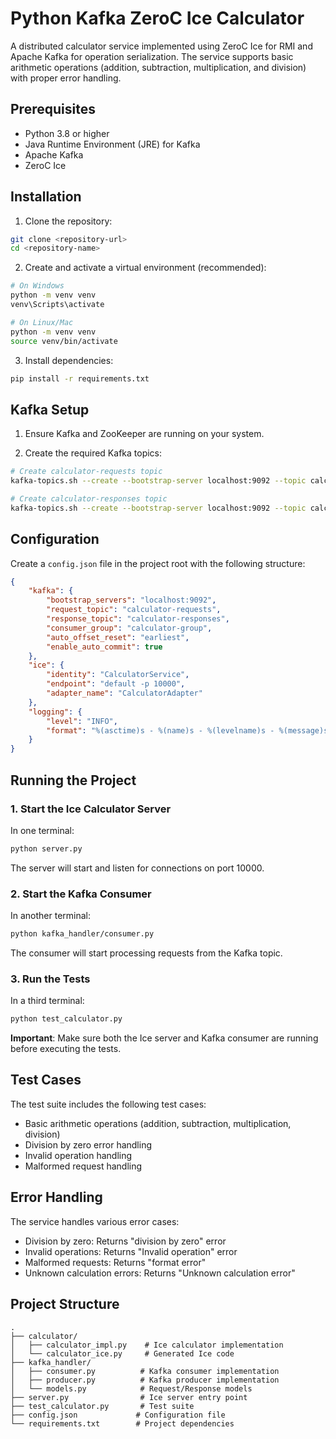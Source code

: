 # Python Kafka ZeroC Ice Calculator

A distributed calculator service implemented using ZeroC Ice for RMI and Apache Kafka for operation serialization. The service supports basic arithmetic operations (addition, subtraction, multiplication, and division) with proper error handling.

## Prerequisites

- Python 3.8 or higher
- Java Runtime Environment (JRE) for Kafka
- Apache Kafka
- ZeroC Ice

## Installation

1. Clone the repository:
```bash
git clone <repository-url>
cd <repository-name>
```

2. Create and activate a virtual environment (recommended):
```bash
# On Windows
python -m venv venv
venv\Scripts\activate

# On Linux/Mac
python -m venv venv
source venv/bin/activate
```

3. Install dependencies:
```bash
pip install -r requirements.txt
```

## Kafka Setup

1. Ensure Kafka and ZooKeeper are running on your system.

2. Create the required Kafka topics:
```bash
# Create calculator-requests topic
kafka-topics.sh --create --bootstrap-server localhost:9092 --topic calculator-requests --partitions 1 --replication-factor 1

# Create calculator-responses topic
kafka-topics.sh --create --bootstrap-server localhost:9092 --topic calculator-responses --partitions 1 --replication-factor 1
```

## Configuration

Create a `config.json` file in the project root with the following structure:
```json
{
    "kafka": {
        "bootstrap_servers": "localhost:9092",
        "request_topic": "calculator-requests",
        "response_topic": "calculator-responses",
        "consumer_group": "calculator-group",
        "auto_offset_reset": "earliest",
        "enable_auto_commit": true
    },
    "ice": {
        "identity": "CalculatorService",
        "endpoint": "default -p 10000",
        "adapter_name": "CalculatorAdapter"
    },
    "logging": {
        "level": "INFO",
        "format": "%(asctime)s - %(name)s - %(levelname)s - %(message)s"
    }
}
```

## Running the Project

### 1. Start the Ice Calculator Server

In one terminal:
```bash
python server.py
```

The server will start and listen for connections on port 10000.

### 2. Start the Kafka Consumer

In another terminal:
```bash
python kafka_handler/consumer.py
```

The consumer will start processing requests from the Kafka topic.

### 3. Run the Tests

In a third terminal:
```bash
python test_calculator.py
```

**Important**: Make sure both the Ice server and Kafka consumer are running before executing the tests.

## Test Cases

The test suite includes the following test cases:
- Basic arithmetic operations (addition, subtraction, multiplication, division)
- Division by zero error handling
- Invalid operation handling
- Malformed request handling

## Error Handling

The service handles various error cases:
- Division by zero: Returns "division by zero" error
- Invalid operations: Returns "Invalid operation" error
- Malformed requests: Returns "format error"
- Unknown calculation errors: Returns "Unknown calculation error"

## Project Structure

```
.
├── calculator/
│   ├── calculator_impl.py    # Ice calculator implementation
│   └── calculator_ice.py     # Generated Ice code
├── kafka_handler/
│   ├── consumer.py          # Kafka consumer implementation
│   ├── producer.py          # Kafka producer implementation
│   └── models.py            # Request/Response models
├── server.py                # Ice server entry point
├── test_calculator.py       # Test suite
├── config.json             # Configuration file
└── requirements.txt        # Project dependencies
```
